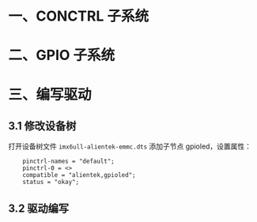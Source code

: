 # 一、CONCTRL 子系统

# 二、GPIO 子系统

# 三、编写驱动

## 3.1  修改设备树
打开设备树文件 `imx6ull-alientek-emmc.dts` 添加子节点 gpioled，设置属性：
```
	pinctrl-names = "default";
	pinctrl-0 = <>
	compatible = "alientek,gpioled";
	status = "okay";
```



## 3.2  驱动编写
<!--stackedit_data:
eyJoaXN0b3J5IjpbLTczMDgzMDg4MiwxNjk2MTgwNDg4XX0=
-->